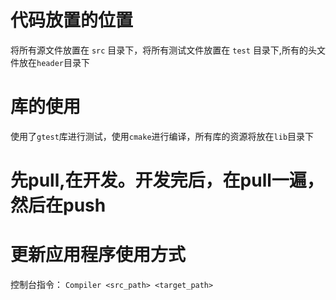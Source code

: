 # 代码放置的位置
将所有源文件放置在 `src` 目录下，将所有测试文件放置在 `test` 目录下,所有的头文件放在`header`目录下
# 库的使用
使用了`gtest`库进行测试，使用`cmake`进行编译，所有库的资源将放在`lib`目录下
# 先pull,在开发。开发完后，在pull一遍，然后在push
# 更新应用程序使用方式
控制台指令：
```Compiler <src_path> <target_path>```
